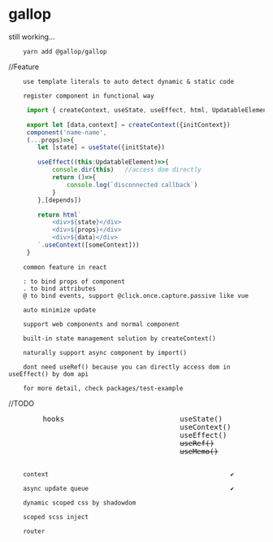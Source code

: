 # gallop

still working...

        yarn add @gallop/gallop

//Feature

        use template literals to auto detect dynamic & static code

        register component in functional way

```ts
     import { createContext, useState, useEffect, html, UpdatableElement } from '@gallop/gallop'

     export let [data,context] = createContext({initContext})
     component('name-name',
     (...props)=>{
        let [state] = useState({initState})

        useEffect((this:UpdatableElement)=>{
            console.dir(this)   //access dom directly
            return ()=>{
                console.log(`disconnected callback`)
            }
        },[depends])

        return html`
            <div>${state}</div>
            <div>${props}</div>
            <div>${data}</div>
        `.useContext([someContext]))
     }
```

        common feature in react

        : to bind props of component
        . to bind attributes
        @ to bind events, support @click.once.capture.passive like vue

        auto minimize update

        support web components and normal component

        built-in state management solution by createContext()

        naturally support async component by import()

        dont need useRef() because you can directly access dom in useEffect() by dom api

        for more detail, check packages/test-example
//TODO

<p>
<pre>
        hooks                           useState()               ✔
                                        useContext()             ✔
                                        useEffect()              ✔
                                        <span style="TEXT-DECORATION: line-through">useRef()</span>
                                        <span style="TEXT-DECORATION: line-through">useMemo()</span>

        context                                                  ✔

        async update queue                                       ✔

        dynamic scoped css by shadowdom

        scoped scss inject

        router
</pre>
</p>